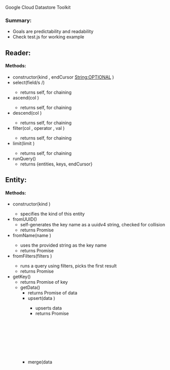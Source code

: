 Google Cloud Datastore Toolkit

### Summary:
* Goals are predictability and readability
* Check test.js for working example

## Reader:

#### Methods:

* constructor(kind <String>, endCursor <String:OPTIONAL> )
* select(field/s <String>/<Array>)
  * returns self, for chaining
* ascend(col <String>)
  * returns self, for chaining
* descend(col <String>)
  * returns self, for chaining
* filter(col <String>, operator <String>, val <WhateverTheFuckYouWant>)
  * returns self, for chaining
* limit(limit <Int>)
  * returns self, for chaining
* runQuery()
  * returns {entities, keys, endCursor}

## Entity:

#### Methods:

* constructor(kind <String>)
  * specifies the kind of this entity
* fromUUID()
  * self-generates the key name as a uuidv4 string, checked for collision
  * returns Promise
* fromName(name <String>)
  * uses the provided string as the key name
  * returns Promise
* fromFilters(filters <Array>)
  * runs a query using filters, picks the first result
  * returns Promise
* getKey()
  * returns Promise of key <Object>
* getData()
  * returns Promise of data <Object>
* upsert(data <Object>)
  * upserts data
  * returns Promise
* merge(data <Object>)
  * fetches data first, then merges provided data (see source code)
  * returns Promise
